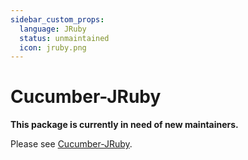 ```yaml
---
sidebar_custom_props:
  language: JRuby
  status: unmaintained
  icon: jruby.png
---
```


# Cucumber-JRuby

**This package is currently in need of new maintainers.**

Please see [Cucumber-JRuby](https://github.com/cucumber/cucumber-jvm-jruby).
